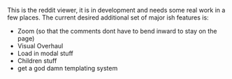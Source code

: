 This is the reddit viewer, it is in development and needs some real work in a few places.
The current desired additional set of major ish features is:

- Zoom (so that the comments dont have to bend inward to stay on the page)
- Visual Overhaul
- Load in modal stuff 
- Children stuff
- get a god damn templating system
